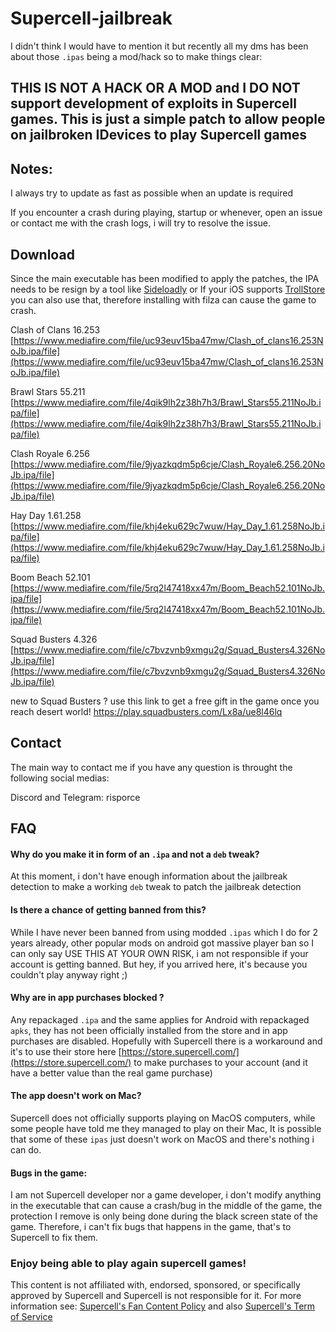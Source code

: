 # Supercell-jailbreak

I didn't think I would have to mention it but recently all my dms has been about those `.ipas` being a mod/hack so to make things clear:

## THIS IS NOT A HACK OR A MOD and I DO NOT support development of exploits in Supercell games. This is just a simple patch to allow people on jailbroken IDevices to play Supercell games

## Notes: ##

I always try to update as fast as possible when an update is required

If you encounter a crash during playing, startup or whenever, open an issue or contact me with the crash logs, i will try to resolve the issue.


## Download ##

Since the main executable has been modified to apply the patches, the IPA needs to be resign by a tool like [Sideloadly](https://sideloadly.io/) or If your iOS supports [TrollStore](https://github.com/opa334/TrollStore) you can also use that, therefore installing with filza can cause the game to crash.

Clash of Clans 16.253 [https://www.mediafire.com/file/uc93euv15ba47mw/Clash_of_clans16.253NoJb.ipa/file](https://www.mediafire.com/file/uc93euv15ba47mw/Clash_of_clans16.253NoJb.ipa/file)

Brawl Stars 55.211 [https://www.mediafire.com/file/4qik9lh2z38h7h3/Brawl_Stars55.211NoJb.ipa/file](https://www.mediafire.com/file/4qik9lh2z38h7h3/Brawl_Stars55.211NoJb.ipa/file)

Clash Royale 6.256 [https://www.mediafire.com/file/9jyazkqdm5p6cje/Clash_Royale6.256.20NoJb.ipa/file](https://www.mediafire.com/file/9jyazkqdm5p6cje/Clash_Royale6.256.20NoJb.ipa/file)

Hay Day 1.61.258 [https://www.mediafire.com/file/khj4eku629c7wuw/Hay_Day_1.61.258NoJb.ipa/file](https://www.mediafire.com/file/khj4eku629c7wuw/Hay_Day_1.61.258NoJb.ipa/file)

Boom Beach 52.101 [https://www.mediafire.com/file/5rq2l47418xx47m/Boom_Beach52.101NoJb.ipa/file](https://www.mediafire.com/file/5rq2l47418xx47m/Boom_Beach52.101NoJb.ipa/file)

Squad Busters 4.326 [https://www.mediafire.com/file/c7bvzvnb9xmgu2g/Squad_Busters4.326NoJb.ipa/file](https://www.mediafire.com/file/c7bvzvnb9xmgu2g/Squad_Busters4.326NoJb.ipa/file)

new to Squad Busters ? use this link to get a free gift in the game once you reach desert world! https://play.squadbusters.com/Lx8a/ue8l46lq

## Contact ##
The main way to contact me if you have any question is throught the following social medias:

Discord and Telegram: risporce

## FAQ ##

####  Why do you make it in form of an `.ipa` and not a `deb` tweak? ####
At this moment, i don't have enough information about the jailbreak detection to make a working `deb` tweak to patch the jailbreak detection

#### Is there a chance of getting banned from this? #### 
While I have never been banned from using modded `.ipas` which I do for 2 years already, other popular mods on android got massive player ban so I can only say USE THIS AT YOUR OWN RISK, i am not responsible if your account is getting banned. But hey, if you arrived here, it's because you couldn't play anyway right ;)

#### Why are in app purchases blocked ? ####
Any repackaged `.ipa` and the same applies for Android with repackaged `apks`, they has not been officially installed from the store and in app purchases are disabled. Hopefully with Supercell there is a workaround and it's to use their store here [https://store.supercell.com/](https://store.supercell.com/) to make purchases to your account (and it have a better value than the real game purchase)

#### The app doesn't work on Mac? ####
Supercell does not officially supports playing on MacOS computers, while some people have told me they managed to play on their Mac, It is possible that some of these `ipas` just doesn't work on MacOS and there's nothing i can do.

#### Bugs in the game: ####
I am not Supercell developer nor a game developer, i don't modify anything in the executable that can cause a crash/bug in the middle of the game, the protection I remove is only being done during the black screen state of the game. Therefore, i can't fix bugs that happens in the game, that's to Supercell to fix them.

### Enjoy being able to play again supercell games! ###
This content is not affiliated with, endorsed, sponsored, or specifically approved by Supercell and Supercell is not responsible for it. For more information see: [Supercell's Fan Content Policy](https://supercell.com/en/fan-content-policy/) and also [Supercell's Term of Service](https://supercell.com/en/terms-of-service/)
